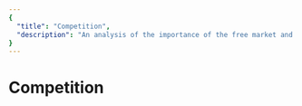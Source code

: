 ```yaml
---
{
  "title": "Competition",
  "description": "An analysis of the importance of the free market and competition. Towards Liberty is an archive of knowledge about Bitcoin, Economics and Natural Law."
}
---
```


# Competition
